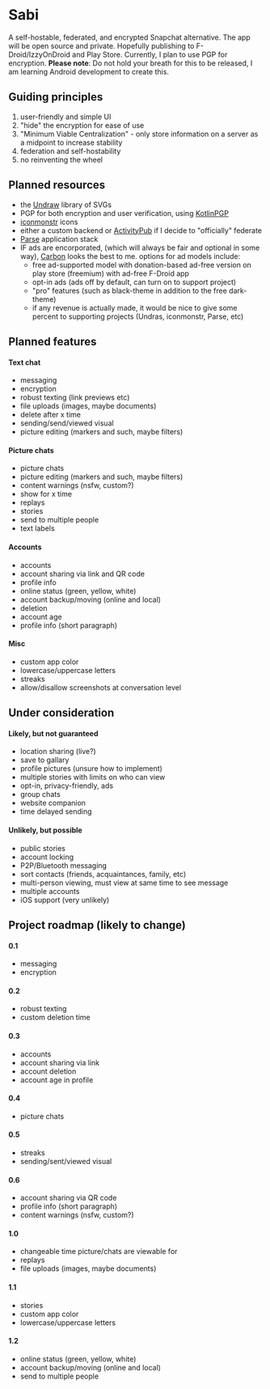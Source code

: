 # Sabi
A self-hostable, federated, and encrypted Snapchat alternative. The app will be open source and private. Hopefully publishing to F-Droid/IzzyOnDroid and Play Store. Currently, I plan to use PGP for encryption.
**Please note**: Do not hold your breath for this to be released, I am learning Android development to create this.

## Guiding principles
 1. user-friendly and simple UI
 2. "hide" the encryption for ease of use
 3. "Minimum Viable Centralization" - only store information on a server as a midpoint to increase stability
 4. federation and self-hostability
 5. no reinventing the wheel

## Planned resources
 - the [Undraw](https://undraw.co/) library of SVGs
 - PGP for both encryption and user verification, using [KotlinPGP](https://github.com/Tlaster/KotlinPGP)
 - [iconmonstr](https://iconmonstr.com/) icons
 - either a custom backend or [ActivityPub](https://activitypub.rocks/) if I decide to "officially" federate
 - [Parse](https://parseplatform.org/) application stack
 - IF ads are encorporated, (which will always be fair and optional in some way), [Carbon](https://www.carbonads.net/) looks the best to me. options for ad models include:
   - free ad-supported model with donation-based ad-free version on play store (freemium) with ad-free F-Droid app
   - opt-in ads (ads off by default, can turn on to support project)
   - "pro" features (such as black-theme in addition to the free dark-theme)
   - if any revenue is actually made, it would be nice to give some percent to supporting projects (Undras, iconmonstr, Parse, etc)

## Planned features
#### Text chat
 - messaging
 - encryption
 - robust texting (link previews etc)
 - file uploads (images, maybe documents)
 - delete after x time
 - sending/send/viewed visual
 - picture editing (markers and such, maybe filters)

#### Picture chats
 - picture chats
 - picture editing (markers and such, maybe filters)
 - content warnings (nsfw, custom?)
 - show for x time
 - replays
 - stories
 - send to multiple people
 - text labels
 
#### Accounts
 - accounts
 - account sharing via link and QR code
 - profile info
 - online status (green, yellow, white)
 - account backup/moving (online and local)
 - deletion
 - account age
 - profile info (short paragraph)
 
 #### Misc
 - custom app color
 - lowercase/uppercase letters
 - streaks
 - allow/disallow screenshots at conversation level

## Under consideration

#### Likely, but not guaranteed
 - location sharing (live?)
 - save to gallary
 - profile pictures (unsure how to implement)
 - multiple stories with limits on who can view
 - opt-in, privacy-friendly, ads
 - group chats
 - website companion 
 - time delayed sending

#### Unlikely, but possible
 - public stories
 - account locking
 - P2P/Bluetooth messaging
 - sort contacts (friends, acquaintances, family, etc)
 - multi-person viewing, must view at same time to see message
 - multiple accounts
 - iOS support (very unlikely)
 
 ## Project roadmap (likely to change)
 #### 0.1
  - messaging
  - encryption
  
 #### 0.2
  - robust texting
  - custom deletion time
  
 #### 0.3
  - accounts
  - account sharing via link
  - account deletion
  - account age in profile
  
 #### 0.4
  - picture chats
  
 #### 0.5
  - streaks
  - sending/sent/viewed visual
  
 #### 0.6
  - account sharing via QR code
  - profile info (short paragraph)
  - content warnings (nsfw, custom?)
  
 #### 1.0
  - changeable time picture/chats are viewable for
  - replays
  - file uploads (images, maybe documents)
  
 #### 1.1
  - stories
  - custom app color
  - lowercase/uppercase letters
  
 #### 1.2
  - online status (green, yellow, white)
  - account backup/moving (online and local)
  - send to multiple people
